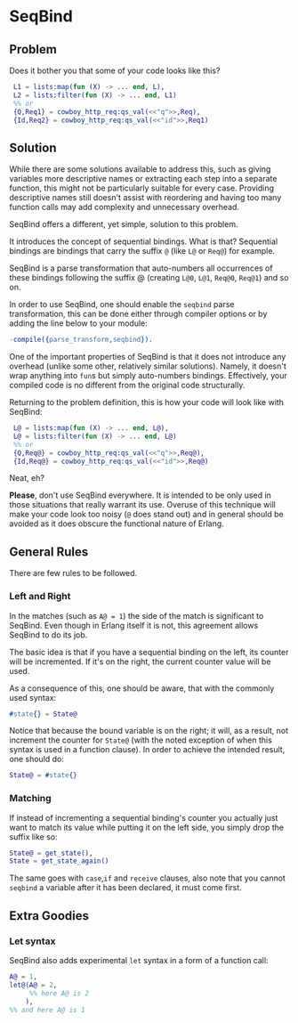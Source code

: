 SeqBind
=======

Problem
-------

Does it bother you that some of your code looks like this?

```erlang
 L1 = lists:map(fun (X) -> ... end, L),
 L2 = lists:filter(fun (X) -> ... end, L1)
 %% or
 {Q,Req1} = cowboy_http_req:qs_val(<<"q">>,Req),
 {Id,Req2} = cowboy_http_req:qs_val(<<"id">>,Req1)
```

Solution
--------

While there are some solutions available to address this, such as giving variables more descriptive names or extracting each step into a separate function, this might not be particularly  suitable for every case. Providing descriptive names still doesn't assist with reordering and having too many function calls may add complexity and unnecessary overhead.

SeqBind offers a different, yet simple, solution to this problem.

It introduces the concept of sequential bindings. What is that? Sequential bindings are bindings that carry the suffix `@` (like `L@` or `Req@`) for example.

SeqBind is a parse transformation that auto-numbers all occurrences of these bindings following the suffix @ (creating `L@0`, `L@1`, `Req@0`, `Req@1`) and so on.

In order to use SeqBind, one should enable the `seqbind` parse transformation, this can be done either through compiler options or by adding the line below to your module:

```erlang
-compile({parse_transform,seqbind}).
```

One of the important properties of SeqBind is that it does not introduce any overhead (unlike some other, relatively similar solutions). Namely, it doesn't wrap anything into `fun`s but simply auto-numbers bindings. Effectively, your compiled code is no different from the original code structurally.

Returning to the problem definition, this is how your code will look like with SeqBind:

```erlang
 L@ = lists:map(fun (X) -> ... end, L@),
 L@ = lists:filter(fun (X) -> ... end, L@)
 %% or
 {Q,Req@} = cowboy_http_req:qs_val(<<"q">>,Req@),
 {Id,Req@} = cowboy_http_req:qs_val(<<"id">>,Req@)
```

Neat, eh?

__Please__, don't use SeqBind everywhere. It is intended to be only used in those situations that really warrant its use. Overuse of this technique will make your code look too noisy (`@` does stand out) and in general should be avoided as it does obscure the functional nature of Erlang.

General Rules
---

There are few rules to be followed.

### Left and Right


In the matches (such as `A@ = 1`) the side of the match is significant to SeqBind. Even though in Erlang itself it is not, this agreement allows SeqBind to do its job.

The basic idea is that if you have a sequential binding on the left, its counter will be incremented. If it's on the right, the current counter value will be used.

As a consequence of this, one should be aware, that with the commonly used syntax:

```erlang
#state{} = State@
```

Notice that because the bound variable is on the right; it will, as a result, not increment the counter for `State@` (with the noted exception of when this syntax is used in a function clause). In order to achieve the intended result, one should do:

```erlang
State@ = #state{}
```

### Matching

If instead of incrementing a sequential binding's counter you actually just want to match its value while putting it on the left side, you simply drop the suffix like so:


```erlang
State@ = get_state(),
State = get_state_again()
```

The same goes with `case`,`if` and `receive` clauses, also note that you cannot `seqbind` a variable after it has been declared, it must come first.

Extra Goodies
-------------

### Let syntax

SeqBind also adds experimental `let` syntax in a form of a function call:

```erlang
A@ = 1,
let@(A@ = 2,
     %% here A@ is 2
    ),
%% and here A@ is 1
```